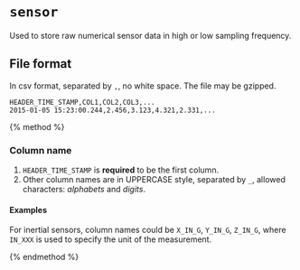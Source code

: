 # `sensor`

Used to store raw numerical sensor data in high or low sampling frequency.

## File format

In csv format, separated by `,`, no white space. The file may be gzipped.

```
HEADER_TIME_STAMP,COL1,COL2,COL3,...
2015-01-05 15:23:00.244,2.456,3.123,4.321,2.331,...
```

{% method %}

### Column name

1. `HEADER_TIME_STAMP` is **required** to be the first column.
2. Other column names are in UPPERCASE style, separated by `_`, allowed characters: *alphabets* and *digits*.

#### Examples

For inertial sensors, column names could be `X_IN_G`, `Y_IN_G`, `Z_IN_G`, where `IN_XXX` is used to specify the unit of the measurement.

{% endmethod %}